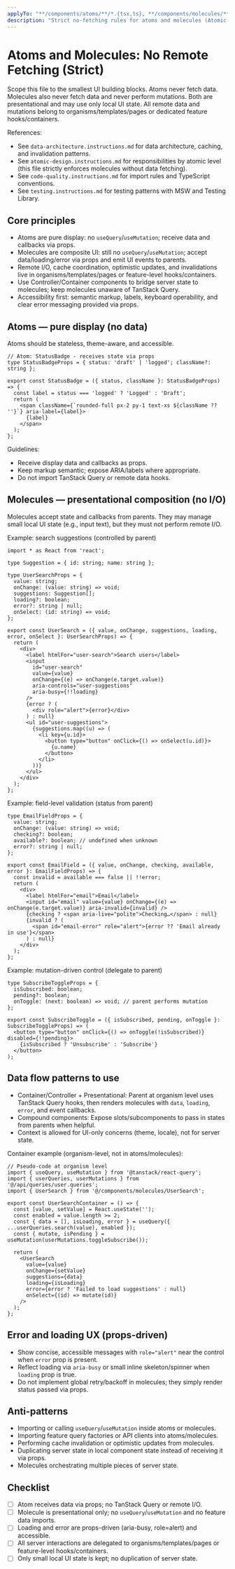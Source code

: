 ```yaml
---
applyTo: "**/components/atoms/**/*.{tsx,ts}, **/components/molecules/**/*.{tsx,ts}"
description: "Strict no-fetching rules for atoms and molecules (Atomic Design). TanStack Query v5 is used only at organism level and above."
---
```


# Atoms and Molecules: No Remote Fetching (Strict)

Scope this file to the smallest UI building blocks. Atoms never fetch data. Molecules also never fetch data and never perform mutations. Both are presentational and may use only local UI state. All remote data and mutations belong to organisms/templates/pages or dedicated feature hooks/containers.

References:
- See `data-architecture.instructions.md` for data architecture, caching, and invalidation patterns.
- See `atomic-design.instructions.md` for responsibilities by atomic level (this file strictly enforces molecules without data fetching).
- See `code-quality.instructions.md` for import rules and TypeScript conventions.
- See `testing.instructions.md` for testing patterns with MSW and Testing Library.

## Core principles

- Atoms are pure display: no `useQuery`/`useMutation`; receive data and callbacks via props.
- Molecules are composite UI: still no `useQuery`/`useMutation`; accept data/loading/error via props and emit UI events to parents.
- Remote I/O, cache coordination, optimistic updates, and invalidations live in organisms/templates/pages or feature-level hooks/containers.
- Use Controller/Container components to bridge server state to molecules; keep molecules unaware of TanStack Query.
- Accessibility first: semantic markup, labels, keyboard operability, and clear error messaging provided via props.

## Atoms — pure display (no data)

Atoms should be stateless, theme-aware, and accessible.

```tsx
// Atom: StatusBadge - receives state via props
type StatusBadgeProps = { status: 'draft' | 'logged'; className?: string };

export const StatusBadge = ({ status, className }: StatusBadgeProps) => {
  const label = status === 'logged' ? 'Logged' : 'Draft';
  return (
    <span className={`rounded-full px-2 py-1 text-xs ${className ?? ''}`} aria-label={label}>
      {label}
    </span>
  );
};
```

Guidelines:
- Receive display data and callbacks as props.
- Keep markup semantic; expose ARIA/labels where appropriate.
- Do not import TanStack Query or remote data hooks.

## Molecules — presentational composition (no I/O)

Molecules accept state and callbacks from parents. They may manage small local UI state (e.g., input text), but they must not perform remote I/O.

Example: search suggestions (controlled by parent)

```tsx
import * as React from 'react';

type Suggestion = { id: string; name: string };

type UserSearchProps = {
  value: string;
  onChange: (value: string) => void;
  suggestions: Suggestion[];
  loading?: boolean;
  error?: string | null;
  onSelect: (id: string) => void;
};

export const UserSearch = ({ value, onChange, suggestions, loading, error, onSelect }: UserSearchProps) => {
  return (
    <div>
      <label htmlFor="user-search">Search users</label>
      <input
        id="user-search"
        value={value}
        onChange={(e) => onChange(e.target.value)}
        aria-controls="user-suggestions"
        aria-busy={!!loading}
      />
      {error ? (
        <div role="alert">{error}</div>
      ) : null}
      <ul id="user-suggestions">
        {suggestions.map((u) => (
          <li key={u.id}>
            <button type="button" onClick={() => onSelect(u.id)}>
              {u.name}
            </button>
          </li>
        ))}
      </ul>
    </div>
  );
};
```

Example: field-level validation (status from parent)

```tsx
type EmailFieldProps = {
  value: string;
  onChange: (value: string) => void;
  checking?: boolean;
  available?: boolean; // undefined when unknown
  error?: string | null;
};

export const EmailField = ({ value, onChange, checking, available, error }: EmailFieldProps) => {
  const invalid = available === false || !!error;
  return (
    <div>
      <label htmlFor="email">Email</label>
      <input id="email" value={value} onChange={(e) => onChange(e.target.value)} aria-invalid={invalid} />
      {checking ? <span aria-live="polite">Checking…</span> : null}
      {invalid ? (
        <span id="email-error" role="alert">{error ?? 'Email already in use'}</span>
      ) : null}
    </div>
  );
};
```

Example: mutation-driven control (delegate to parent)

```tsx
type SubscribeToggleProps = {
  isSubscribed: boolean;
  pending?: boolean;
  onToggle: (next: boolean) => void; // parent performs mutation
};

export const SubscribeToggle = ({ isSubscribed, pending, onToggle }: SubscribeToggleProps) => (
  <button type="button" onClick={() => onToggle(!isSubscribed)} disabled={!!pending}>
    {isSubscribed ? 'Unsubscribe' : 'Subscribe'}
  </button>
);
```

## Data flow patterns to use

- Container/Controller + Presentational: Parent at organism level uses TanStack Query hooks, then renders molecules with `data`, `loading`, `error`, and event callbacks.
- Compound components: Expose slots/subcomponents to pass in states from parents when helpful.
- Context is allowed for UI-only concerns (theme, locale), not for server state.

Container example (organism-level, not in atoms/molecules):

```tsx
// Pseudo-code at organism level
import { useQuery, useMutation } from '@tanstack/react-query';
import { userQueries, userMutations } from '@/api/queries/user.queries';
import { UserSearch } from '@/components/molecules/UserSearch';

export const UserSearchContainer = () => {
  const [value, setValue] = React.useState('');
  const enabled = value.length >= 2;
  const { data = [], isLoading, error } = useQuery({ ...userQueries.search(value), enabled });
  const { mutate, isPending } = useMutation(userMutations.toggleSubscribe());

  return (
    <UserSearch
      value={value}
      onChange={setValue}
      suggestions={data}
      loading={isLoading}
      error={error ? 'Failed to load suggestions' : null}
      onSelect={(id) => mutate(id)}
    />
  );
};
```

## Error and loading UX (props-driven)

- Show concise, accessible messages with `role="alert"` near the control when `error` prop is present.
- Reflect loading via `aria-busy` or small inline skeleton/spinner when `loading` prop is true.
- Do not implement global retry/backoff in molecules; they simply render status passed via props.

## Anti-patterns

- Importing or calling `useQuery`/`useMutation` inside atoms or molecules.
- Importing feature query factories or API clients into atoms/molecules.
- Performing cache invalidation or optimistic updates from molecules.
- Duplicating server state in local component state instead of receiving it via props.
- Molecules orchestrating multiple pieces of server state.

## Checklist

- [ ] Atom receives data via props; no TanStack Query or remote I/O.
- [ ] Molecule is presentational only; no `useQuery`/`useMutation` and no feature data imports.
- [ ] Loading and error are props-driven (aria-busy, role=alert) and accessible.
- [ ] All server interactions are delegated to organisms/templates/pages or feature-level hooks/containers.
- [ ] Only small local UI state is kept; no duplication of server state.
